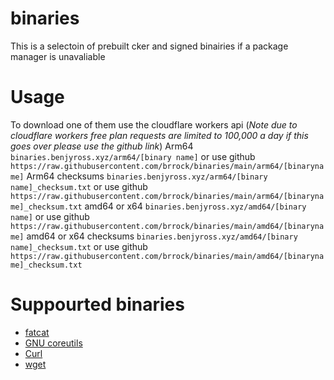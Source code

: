 # binaries
This is a selectoin of prebuilt cker and signed binairies if a package manager is unavaliable 
# Usage
To download one of them use the cloudflare workers api (*Note due to cloudflare workers free plan requests are limited to 100,000 a day if this goes over please use the github link*)
Arm64 `binaries.benjyross.xyz/arm64/[binary name]` or use github `https://raw.githubusercontent.com/brrock/binaries/main/arm64/[binaryname]`
Arm64 checksums `binaries.benjyross.xyz/arm64/[binary name]_checksum.txt` or use github `https://raw.githubusercontent.com/brrock/binaries/main/arm64/[binaryname]_checksum.txt`
amd64 or x64 `binaries.benjyross.xyz/amd64/[binary name]` or use github `https://raw.githubusercontent.com/brrock/binaries/main/amd64/[binaryname]`
amd64 or x64 checksums `binaries.benjyross.xyz/amd64/[binary name]_checksum.txt` or use github `https://raw.githubusercontent.com/brrock/binaries/main/amd64/[binaryname]_checksum.txt`
# Suppourted binaries
-  [fatcat](https://github.com/Gregwar/fatcat)
- [GNU coreutils](https://github.com/coreutils/coreutils)
- [Curl](https://curl.se)
- [wget](https://www.gnu.org/software/wget/)